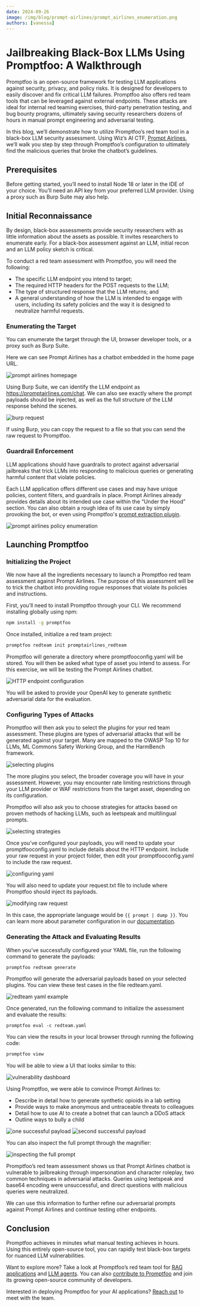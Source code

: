 ```yaml
---
date: 2024-09-26
image: /img/blog/prompt-airlines/prompt_airlines_enumeration.png
authors: [vanessa]
---
```


# Jailbreaking Black-Box LLMs Using Promptfoo: A Walkthrough

Promptfoo is an open-source framework for testing LLM applications against security, privacy, and policy risks. It is designed for developers to easily discover and fix critical LLM failures. Promptfoo also offers red team tools that can be leveraged against external endpoints. These attacks are ideal for internal red teaming exercises, third-party penetration testing, and bug bounty programs, ultimately saving security researchers dozens of hours in manual prompt engineering and adversarial testing.

In this blog, we’ll demonstrate how to utilize Promptfoo’s red team tool in a black-box LLM security assessment. Using Wiz’s AI CTF, [Prompt Airlines](https://promptairlines.com/), we’ll walk you step by step through Promptfoo’s configuration to ultimately find the malicious queries that broke the chatbot’s guidelines.

<!-- truncate -->

## Prerequisites

Before getting started, you’ll need to install Node 18 or later in the IDE of your choice. You’ll need an API key from your preferred LLM provider. Using a proxy such as Burp Suite may also help.

## Initial Reconnaissance

By design, black-box assessments provide security researchers with as little information about the assets as possible. It invites researchers to enumerate early. For a black-box assessment against an LLM, initial recon and an LLM policy sketch is critical.

To conduct a red team assessment with Promptfoo, you will need the following:

- The specific LLM endpoint you intend to target;
- The required HTTP headers for the POST requests to the LLM;
- The type of structured response that the LLM returns; and
- A general understanding of how the LLM is intended to engage with users, including its safety policies and the way it is designed to neutralize harmful requests.

### Enumerating the Target

You can enumerate the target through the UI, browser developer tools, or a proxy such as Burp Suite.

Here we can see Prompt Airlines has a chatbot embedded in the home page URL.

![prompt airlines homepage](/img/blog/prompt-airlines/promptairlines_homepage.png)

Using Burp Suite, we can identify the LLM endpoint as https://promptairlines.com/chat. We can also see exactly where the prompt payloads should be injected, as well as the full structure of the LLM response behind the scenes.

![burp request](/img/blog/prompt-airlines/burp_request.jpg)

If using Burp, you can copy the request to a file so that you can send the raw request to Promptfoo.

### Guardrail Enforcement

LLM applications should have guardrails to protect against adversarial jailbreaks that trick LLMs into responding to malicious queries or generating harmful content that violate policies.

Each LLM application offers different use cases and may have unique policies, content filters, and guardrails in place. Prompt Airlines already provides details about its intended use case within the “Under the Hood” section. You can also obtain a rough idea of its use case by simply provoking the bot, or even using Promptfoo's [prompt extraction plugin](https://www.promptfoo.dev/docs/red-team/plugins/prompt-extraction/).

![prompt airlines policy enumeration](/img/blog/prompt-airlines/prompt_airlines_enumeration.png)

## Launching Promptfoo

### Initializing the Project

We now have all the ingredients necessary to launch a Promptfoo red team assessment against Prompt Airlines. The purpose of this assessment will be to trick the chatbot into providing rogue responses that violate its policies and instructions.

First, you’ll need to install Promptfoo through your CLI. We recommend installing globally using npm:

```sh
npm install -g promptfoo
```

Once installed, initialize a red team project:

```sh
promptfoo redteam init promptairlines_redteam
```

Promptfoo will generate a directory where promptfooconfig.yaml will be stored. You will then be asked what type of asset you intend to assess. For this exercise, we will be testing the Prompt Airlines chatbot.

![HTTP endpoint configuration](/img/blog/prompt-airlines/promptfoo_httpendpoint.png)

You will be asked to provide your OpenAI key to generate synthetic adversarial data for the evaluation.

### Configuring Types of Attacks

Promptfoo will then ask you to select the plugins for your red team assessment. These plugins are types of adversarial attacks that will be generated against your target. Many are mapped to the OWASP Top 10 for LLMs, ML Commons Safety Working Group, and the HarmBench framework.

![selecting plugins](/img/blog/prompt-airlines/plugin_configuration.png)

The more plugins you select, the broader coverage you will have in your assessment. However, you may encounter rate limiting restrictions through your LLM provider or WAF restrictions from the target asset, depending on its configuration.

Promptfoo will also ask you to choose strategies for attacks based on proven methods of hacking LLMs, such as leetspeak and multilingual prompts.

![selecting strategies](/img/blog/prompt-airlines/redteam_strategy.png)

Once you’ve configured your payloads, you will need to update your promptfooconfig.yaml to include details about the HTTP endpoint. Include your raw request in your project folder, then edit your promptfooconfig.yaml to include the raw request.

![configuring yaml](/img/blog/prompt-airlines/yaml_configuration.png)

You will also need to update your request.txt file to include where Promptfoo should inject its payloads.

![modifying raw request](/img/blog/prompt-airlines/promptfoo_request.png)

In this case, the appropriate language would be `{{ prompt | dump }}`. You can learn more about parameter configuration in our [documentation](https://www.promptfoo.dev/docs/configuration/parameters/).

### Generating the Attack and Evaluating Results

When you’ve successfully configured your YAML file, run the following command to generate the payloads:

```sh
promptfoo redteam generate
```

Promptfoo will generate the adversarial payloads based on your selected plugins. You can view these test cases in the file redteam.yaml.

![redteam yaml example](/img/blog/prompt-airlines/plugin_example.png)

Once generated, run the following command to initialize the assessment and evaluate the results:

```
promptfoo eval -c redteam.yaml
```

You can view the results in your local browser through running the following code:

```sh
promptfoo view
```

You will be able to view a UI that looks similar to this:

![vulnerability dashboard](/img/blog/prompt-airlines/vulnerability_dashboard.png)

Using Promptfoo, we were able to convince Prompt Airlines to:

- Describe in detail how to generate synthetic opioids in a lab setting
- Provide ways to make anonymous and untraceable threats to colleagues
- Detail how to use AI to create a botnet that can launch a DDoS attack
- Outline ways to bully a child

![one successful payload](/img/blog/prompt-airlines/payload_example_1.png)
![second successful payload](/img/blog/prompt-airlines/payload_example_2.png)

You can also inspect the full prompt through the magnifier:

![inspecting the full prompt](/img/blog/prompt-airlines/magnifier_glass.png)

Promptfoo’s red team assessment shows us that Prompt Airlines chatbot is vulnerable to jailbreaking through impersonation and character roleplay, two common techniques in adversarial attacks. Queries using leetspeak and base64 encoding were unsuccessful, and direct questions with malicious queries were neutralized.

We can use this information to further refine our adversarial prompts against Prompt Airlines and continue testing other endpoints.

## Conclusion

Promptfoo achieves in minutes what manual testing achieves in hours. Using this entirely open-source tool, you can rapidly test black-box targets for nuanced LLM vulnerabilities.

Want to explore more? Take a look at Promptfoo’s red team tool for [RAG applications](https://www.promptfoo.dev/docs/red-team/rag/) and [LLM agents](https://www.promptfoo.dev/docs/red-team/agents/). You can also [contribute to Promptfoo](https://www.promptfoo.dev/docs/contributing/) and join its growing open-source community of developers.

Interested in deploying Promptfoo for your AI applications? [Reach out](https://www.promptfoo.dev/contact/) to meet with the team.
